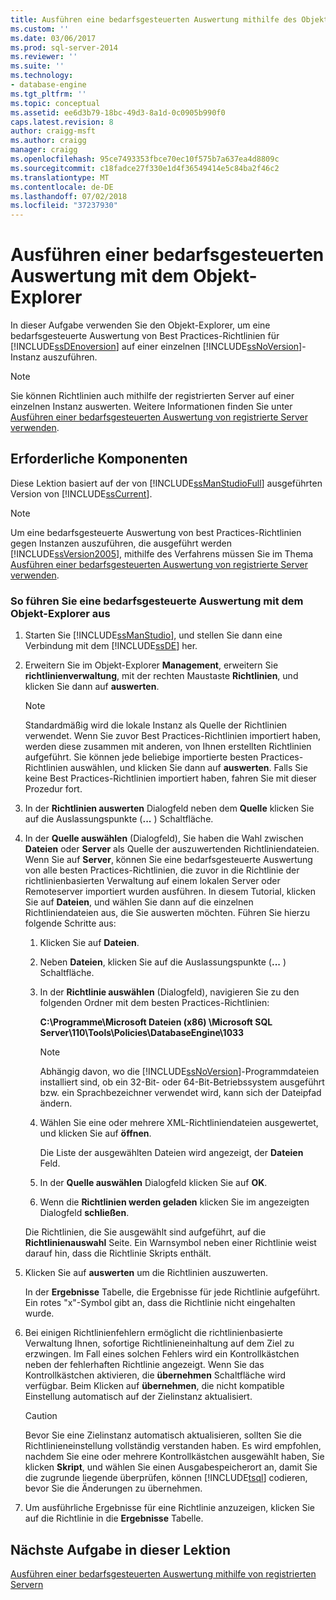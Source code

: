 ```yaml
---
title: Ausführen eine bedarfsgesteuerten Auswertung mithilfe des Objekt-Explorer | Microsoft-Dokumentation
ms.custom: ''
ms.date: 03/06/2017
ms.prod: sql-server-2014
ms.reviewer: ''
ms.suite: ''
ms.technology:
- database-engine
ms.tgt_pltfrm: ''
ms.topic: conceptual
ms.assetid: ee6d3b79-18bc-49d3-8a1d-0c0905b990f0
caps.latest.revision: 8
author: craigg-msft
ms.author: craigg
manager: craigg
ms.openlocfilehash: 95ce7493353fbce70ec10f575b7a637ea4d8809c
ms.sourcegitcommit: c18fadce27f330e1d4f36549414e5c84ba2f46c2
ms.translationtype: MT
ms.contentlocale: de-DE
ms.lasthandoff: 07/02/2018
ms.locfileid: "37237930"
---
```

# <a name="perform-an-on-demand-evaluation-by-using-object-explorer"></a>Ausführen einer bedarfsgesteuerten Auswertung mit dem Objekt-Explorer
  In dieser Aufgabe verwenden Sie den Objekt-Explorer, um eine bedarfsgesteuerte Auswertung von Best Practices-Richtlinien für [!INCLUDE[ssDEnoversion](../includes/ssdenoversion-md.md)] auf einer einzelnen [!INCLUDE[ssNoVersion](../includes/ssnoversion-md.md)]-Instanz auszuführen.  
  
> [!NOTE]  
>  Sie können Richtlinien auch mithilfe der registrierten Server auf einer einzelnen Instanz auswerten. Weitere Informationen finden Sie unter [Ausführen einer bedarfsgesteuerten Auswertung von registrierte Server verwenden](../../2014/tutorials/perform-an-on-demand-evaluation-by-using-registered-servers.md).  
  
## <a name="prerequisites"></a>Erforderliche Komponenten  
 Diese Lektion basiert auf der von [!INCLUDE[ssManStudioFull](../includes/ssmanstudiofull-md.md)] ausgeführten Version von [!INCLUDE[ssCurrent](../includes/sscurrent-md.md)].  
  
> [!NOTE]  
>  Um eine bedarfsgesteuerte Auswertung von best Practices-Richtlinien gegen Instanzen auszuführen, die ausgeführt werden [!INCLUDE[ssVersion2005](../includes/ssversion2005-md.md)], mithilfe des Verfahrens müssen Sie im Thema [Ausführen einer bedarfsgesteuerten Auswertung von registrierte Server verwenden](../../2014/tutorials/perform-an-on-demand-evaluation-by-using-registered-servers.md).  
  
### <a name="to-perform-an-on-demand-evaluation-by-using-object-explorer"></a>So führen Sie eine bedarfsgesteuerte Auswertung mit dem Objekt-Explorer aus  
  
1.  Starten Sie [!INCLUDE[ssManStudio](../includes/ssmanstudio-md.md)], und stellen Sie dann eine Verbindung mit dem [!INCLUDE[ssDE](../includes/ssde-md.md)] her.  
  
2.  Erweitern Sie im Objekt-Explorer **Management**, erweitern Sie **richtlinienverwaltung**, mit der rechten Maustaste **Richtlinien**, und klicken Sie dann auf **auswerten**.  
  
    > [!NOTE]  
    >  Standardmäßig wird die lokale Instanz als Quelle der Richtlinien verwendet. Wenn Sie zuvor Best Practices-Richtlinien importiert haben, werden diese zusammen mit anderen, von Ihnen erstellten Richtlinien aufgeführt. Sie können jede beliebige importierte besten Practices-Richtlinien auswählen, und klicken Sie dann auf **auswerten**. Falls Sie keine Best Practices-Richtlinien importiert haben, fahren Sie mit dieser Prozedur fort.  
  
3.  In der **Richtlinien auswerten** Dialogfeld neben dem **Quelle** klicken Sie auf die Auslassungspunkte (**...** ) Schaltfläche.  
  
4.  In der **Quelle auswählen** (Dialogfeld), Sie haben die Wahl zwischen **Dateien** oder **Server** als Quelle der auszuwertenden Richtliniendateien. Wenn Sie auf **Server**, können Sie eine bedarfsgesteuerte Auswertung von alle besten Practices-Richtlinien, die zuvor in die Richtlinie der richtlinienbasierten Verwaltung auf einem lokalen Server oder Remoteserver importiert wurden ausführen. In diesem Tutorial, klicken Sie auf **Dateien**, und wählen Sie dann auf die einzelnen Richtliniendateien aus, die Sie auswerten möchten. Führen Sie hierzu folgende Schritte aus:  
  
    1.  Klicken Sie auf **Dateien**.  
  
    2.  Neben **Dateien**, klicken Sie auf die Auslassungspunkte (**...** ) Schaltfläche.  
  
    3.  In der **Richtlinie auswählen** (Dialogfeld), navigieren Sie zu den folgenden Ordner mit dem besten Practices-Richtlinien:  
  
         **C:\Programme\Microsoft Dateien (x86) \Microsoft SQL Server\110\Tools\Policies\DatabaseEngine\1033**  
  
        > [!NOTE]  
        >  Abhängig davon, wo die [!INCLUDE[ssNoVersion](../includes/ssnoversion-md.md)]-Programmdateien installiert sind, ob ein 32-Bit- oder 64-Bit-Betriebssystem ausgeführt bzw. ein Sprachbezeichner verwendet wird, kann sich der Dateipfad ändern.  
  
    4.  Wählen Sie eine oder mehrere XML-Richtliniendateien ausgewertet, und klicken Sie auf **öffnen**.  
  
         Die Liste der ausgewählten Dateien wird angezeigt, der **Dateien** Feld.  
  
    5.  In der **Quelle auswählen** Dialogfeld klicken Sie auf **OK**.  
  
    6.  Wenn die **Richtlinien werden geladen** klicken Sie im angezeigten Dialogfeld **schließen**.  
  
     Die Richtlinien, die Sie ausgewählt sind aufgeführt, auf die **Richtlinienauswahl** Seite. Ein Warnsymbol neben einer Richtlinie weist darauf hin, dass die Richtlinie Skripts enthält.  
  
5.  Klicken Sie auf **auswerten** um die Richtlinien auszuwerten.  
  
     In der **Ergebnisse** Tabelle, die Ergebnisse für jede Richtlinie aufgeführt. Ein rotes "x"-Symbol gibt an, dass die Richtlinie nicht eingehalten wurde.  
  
6.  Bei einigen Richtlinienfehlern ermöglicht die richtlinienbasierte Verwaltung Ihnen, sofortige Richtlinieneinhaltung auf dem Ziel zu erzwingen. Im Fall eines solchen Fehlers wird ein Kontrollkästchen neben der fehlerhaften Richtlinie angezeigt. Wenn Sie das Kontrollkästchen aktivieren, die **übernehmen** Schaltfläche wird verfügbar. Beim Klicken auf **übernehmen**, die nicht kompatible Einstellung automatisch auf der Zielinstanz aktualisiert.  
  
    > [!CAUTION]  
    >  Bevor Sie eine Zielinstanz automatisch aktualisieren, sollten Sie die Richtlinieneinstellung vollständig verstanden haben. Es wird empfohlen, nachdem Sie eine oder mehrere Kontrollkästchen ausgewählt haben, Sie klicken **Skript**, und wählen Sie einen Ausgabespeicherort an, damit Sie die zugrunde liegende überprüfen, können [!INCLUDE[tsql](../includes/tsql-md.md)] codieren, bevor Sie die Änderungen zu übernehmen.  
  
7.  Um ausführliche Ergebnisse für eine Richtlinie anzuzeigen, klicken Sie auf die Richtlinie in die **Ergebnisse** Tabelle.  
  
## <a name="next-task-in-lesson"></a>Nächste Aufgabe in dieser Lektion  
 [Ausführen einer bedarfsgesteuerten Auswertung mithilfe von registrierten Servern](../../2014/tutorials/perform-an-on-demand-evaluation-by-using-registered-servers.md)  
  
  
